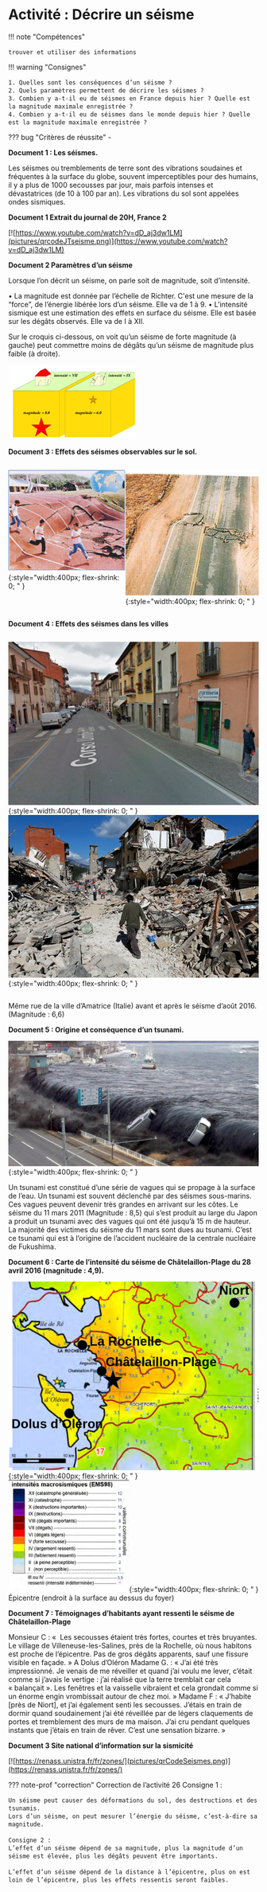 # Activité : Décrire un séisme

!!! note "Compétences"

    trouver et utiliser des informations 

!!! warning "Consignes"

    1. Quelles sont les conséquences d’un séisme ?
    2. Quels paramètres permettent de décrire les séismes ?
    3. Combien y a-t-il eu de séismes en France depuis hier ? Quelle est la magnitude maximale enregistrée ?
    4. Combien y a-t-il eu de séismes dans le monde depuis hier ? Quelle est la magnitude maximale enregistrée ?


??? bug "Critères de réussite"
    - 

**Document 1 : Les séismes.**

Les séismes ou tremblements de terre sont des vibrations soudaines et fréquentes à la surface du globe, souvent imperceptibles pour des humains, il y a plus de 1000 secousses par jour, mais parfois intenses et dévastatrices (de 10 à 100 par an). Les vibrations du sol sont appelées ondes sismiques.


**Document 1 Extrait du journal de 20H, France 2**

[![https://www.youtube.com/watch?v=dD_aj3dw1LM](pictures/qrcodeJTseisme.png)](https://www.youtube.com/watch?v=dD_aj3dw1LM)

**Document 2 Paramètres d’un séisme**

Lorsque l’on décrit un séisme, on parle soit de magnitude, soit d’intensité.

• La magnitude  est donnée par l’échelle de Richter. 
C'est une mesure de la “force”, de l’énergie libérée lors d’un séisme. Elle va de 1 à 9.
• L’intensité sismique est une estimation des effets en surface du séisme. Elle est basée sur les dégâts observés. Elle va de I à XII.

Sur le croquis ci-dessous, on voit qu’un séisme de forte magnitude (à gauche) peut commettre moins de dégâts qu’un séisme de magnitude plus faible (à droite).



![](pictures/paramSeismes.png)


**Document 3 : Effets des séismes observables sur le sol.**

<div markdown style="display:flex; flex-direction:row;">


![séisme du 21/09/1999 à Taïwan (Magnitude : 7,7)](pictures/photoSeismeTaiwan.png){:style="width:400px; flex-shrink: 0;  " }

![séisme de 1992 en Californie (USA) (Magnitude : 7,3)](pictures/photoSeismeCalifornie.png){:style="width:400px; flex-shrink: 0;  " }

</div>


**Document 4 : Effets des séismes dans les villes**

<div markdown style="display:flex; flex-direction:row;">

![](pictures/photoAmatriceAvantSeisme.png){:style="width:400px; flex-shrink: 0;  " }
![](pictures/photoAmatriceApresSeisme.png){:style="width:400px; flex-shrink: 0;  " }

</div>

Même rue de la ville d’Amatrice (Italie) avant et après le séisme d’août 2016. (Magnitude : 6,6)

**Document 5 : Origine et conséquence d’un tsunami.**


![](pictures/photoTsunami.png){:style="width:400px; flex-shrink: 0;  " }

Un tsunami est constitué d’une série de vagues qui se propage à la surface de l’eau. Un tsunami est souvent déclenché par des séismes sous-marins. Ces vagues peuvent devenir très grandes en arrivant sur les côtes. Le séisme du 11 mars 2011 (Magnitude : 8,5) qui s’est produit au large du Japon a produit un tsunami avec des vagues qui ont été jusqu’à 15 m de hauteur. La majorité des victimes du séisme du 11 mars sont dues au tsunami. C’est ce tsunami qui est à l’origine de l’accident nucléaire de la centrale nucléaire de Fukushima.


**Document 6 : Carte de l’intensité du séisme de Châtelaillon-Plage du 28 avril 2016 (magnitude : 4,9).**

![Alt text](pictures/carteSeisme280416.png){:style="width:400px; flex-shrink: 0;  " }
![Alt text](pictures/legendecarteSeisme280416.png){:style="width:400px; flex-shrink: 0;  " }
 Épicentre (endroit à la surface au dessus du foyer)

**Document 7 : Témoignages d’habitants ayant ressenti le séisme de Châtelaillon-Plage**


Monsieur C : «  Les secousses étaient très fortes, courtes et très bruyantes. Le village de Villeneuse-les-Salines, près de la Rochelle, où nous habitons est proche de l’épicentre. Pas de gros dégâts apparents, sauf une fissure visible en façade. »
A Dolus d’Oléron Madame G. : « J’ai été très impressionné. Je venais de me réveiller et quand j’ai voulu me lever, c’était comme si j’avais le vertige : j’ai réalisé que la terre tremblait car cela « balançait ». Les fenêtres et la vaisselle vibraient et cela grondait comme si un énorme engin vrombissait autour de chez moi. »
Madame F : « J’habite [près de Niort], et j’ai également senti les secousses. J’étais en train de dormir quand soudainement j’ai été réveillée par de légers claquements de portes et tremblement des murs de ma maison. J’ai cru pendant quelques instants que j’étais en train de rêver. C’est une sensation bizarre. »

**Document 3 Site national d’information sur la sismicité**


[![https://renass.unistra.fr/fr/zones/](pictures/qrCodeSeismes.png)](https://renass.unistra.fr/fr/zones/)




??? note-prof "correction"
    Correction de l’activité 26
    Consigne 1 :

    Un séisme peut causer des déformations du sol, des destructions et des tsunamis. 
    Lors d’un séisme, on peut mesurer l’énergie du séisme, c’est-à-dire sa magnitude.

    Consigne 2 :
    L’effet d’un séisme dépend de sa magnitude, plus la magnitude d’un séisme est élevée, plus les dégâts peuvent être importants. 

    L’effet d’un séisme dépend de la distance à l’épicentre, plus on est loin de l’épicentre, plus les effets ressentis seront faibles.
